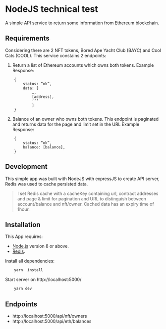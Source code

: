 # NodeJS technical test

A simple API service to return some information from Ethereum blockchain.

## Requirements
Considering there are 2 NFT tokens, Bored Ape Yacht Club (BAYC) and Cool Cats (COOL).
This service constains 2 endpoints:

1. Return a list of Ethereum accounts which owns both tokens. 
Example Response:
```
    {
        status: “ok”,
        data: [
            …,
            [address],
            ‘’’
            ]
    } 
```
2. Balance of an owner who owns both tokens. This endpoint is paginated and returns data for the page and limit set in the URL 
Example Response:
```
    {
        status: “ok”,
        balance: [balance],
    }
```
## Development

This simple app was built with NodeJS with expressJS to create API server, Redis was used to cache persisted data.

> I set Redis cache with a cacheKey containing url, contract addresses and page & limit for pagination and URL to distinguish between account/balance and nft/owner. Cached data has an expiry time of 1hour.

## Installation
This App requires:
- [Node.js](https://nodejs.org) version 8 or above.
- [Redis](https://redis.io/).

Install all dependencies:
```bash
    yarn  install
```
Start server on http://localhost:5000/
```bash
    yarn dev
```

## Endpoints

* http://localhost:5000/api/nft/owners
* http://localhost:5000/api/eth/balances